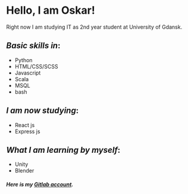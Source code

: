 
# Hello, I am Oskar!

Right now I am studying IT as 2nd year student at University of Gdansk. 

## _Basic skills in_:
- Python
- HTML/CSS/SCSS
- Javascript
- Scala
- MSQL
- bash

## _I am now studying_:
- React js
- Express js

## _What I am learning **by myself**_:
- Unity
- Blender

##### Here is my **[Gitlab account](https://gitlab.com/olewna)**.
<!---
olewna/olewna is a ✨ special ✨ repository because its `README.md` (this file) appears on your GitHub profile.
You can click the Preview link to take a look at your changes.
--->

